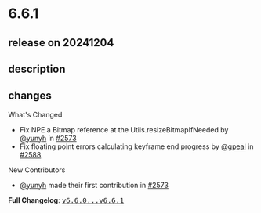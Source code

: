 # 6.6.1

## release on 20241204

## description

## changes

What's Changed

* Fix NPE a Bitmap reference at the Utils.resizeBitmapIfNeeded by <a class="user-mention notranslate" data-hovercard-type="user" data-hovercard-url="/users/yunyh/hovercard" data-octo-click="hovercard-link-click" data-octo-dimensions="link_type:self" href="https://github.com/yunyh">@yunyh</a> in <a class="issue-link js-issue-link" data-error-text="Failed to load title" data-id="2643929442" data-permission-text="Title is private" data-url="https://github.com/airbnb/lottie-android/issues/2573" data-hovercard-type="pull_request" data-hovercard-url="/airbnb/lottie-android/pull/2573/hovercard" href="https://github.com/airbnb/lottie-android/pull/2573">#2573</a>
* Fix floating point errors calculating keyframe end progress by <a class="user-mention notranslate" data-hovercard-type="user" data-hovercard-url="/users/gpeal/hovercard" data-octo-click="hovercard-link-click" data-octo-dimensions="link_type:self" href="https://github.com/gpeal">@gpeal</a> in <a class="issue-link js-issue-link" data-error-text="Failed to load title" data-id="2716443145" data-permission-text="Title is private" data-url="https://github.com/airbnb/lottie-android/issues/2588" data-hovercard-type="pull_request" data-hovercard-url="/airbnb/lottie-android/pull/2588/hovercard" href="https://github.com/airbnb/lottie-android/pull/2588">#2588</a>

New Contributors

* <a class="user-mention notranslate" data-hovercard-type="user" data-hovercard-url="/users/yunyh/hovercard" data-octo-click="hovercard-link-click" data-octo-dimensions="link_type:self" href="https://github.com/yunyh">@yunyh</a> made their first contribution in <a class="issue-link js-issue-link" data-error-text="Failed to load title" data-id="2643929442" data-permission-text="Title is private" data-url="https://github.com/airbnb/lottie-android/issues/2573" data-hovercard-type="pull_request" data-hovercard-url="/airbnb/lottie-android/pull/2573/hovercard" href="https://github.com/airbnb/lottie-android/pull/2573">#2573</a>

<strong>Full Changelog</strong>: <a class="commit-link" href="https://github.com/airbnb/lottie-android/compare/v6.6.0...v6.6.1"><tt>v6.6.0...v6.6.1</tt></a>

